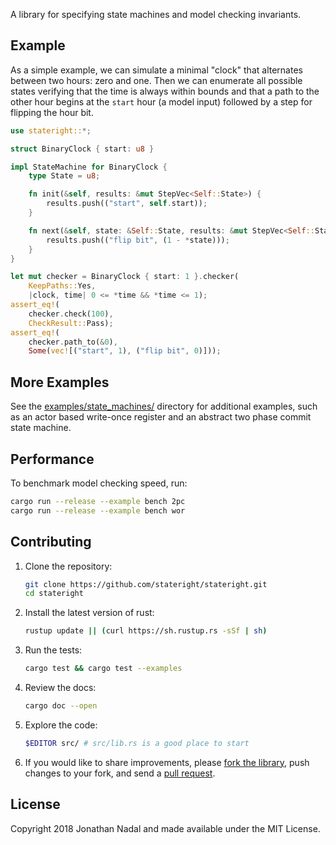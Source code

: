 A library for specifying state machines and model checking invariants.

## Example

As a simple example, we can simulate a minimal "clock" that alternates between
two hours: zero and one. Then we can enumerate all possible states verifying
that the time is always within bounds and that a path to the other hour begins
at the `start` hour (a model input) followed by a step for flipping the hour
bit.

```rust
use stateright::*;

struct BinaryClock { start: u8 }

impl StateMachine for BinaryClock {
    type State = u8;

    fn init(&self, results: &mut StepVec<Self::State>) {
        results.push(("start", self.start));
    }

    fn next(&self, state: &Self::State, results: &mut StepVec<Self::State>) {
        results.push(("flip bit", (1 - *state)));
    }
}

let mut checker = BinaryClock { start: 1 }.checker(
    KeepPaths::Yes,
    |clock, time| 0 <= *time && *time <= 1);
assert_eq!(
    checker.check(100),
    CheckResult::Pass);
assert_eq!(
    checker.path_to(&0),
    Some(vec![("start", 1), ("flip bit", 0)]));
```

## More Examples

See the [examples/state\_machines/](https://github.com/stateright/stateright/tree/master/examples/state_machines)
directory for additional examples, such as an actor based write-once register
and an abstract two phase commit state machine.

## Performance

To benchmark model checking speed, run:

```sh
cargo run --release --example bench 2pc
cargo run --release --example bench wor
```

## Contributing

1. Clone the repository:
   ```sh
   git clone https://github.com/stateright/stateright.git
   cd stateright
   ```
2. Install the latest version of rust:
   ```sh
   rustup update || (curl https://sh.rustup.rs -sSf | sh)
   ```
3. Run the tests:
   ```sh
   cargo test && cargo test --examples
   ```
4. Review the docs:
   ```sh
   cargo doc --open
   ```
5. Explore the code:
   ```sh
   $EDITOR src/ # src/lib.rs is a good place to start
   ```
6. If you would like to share improvements, please
   [fork the library](https://github.com/stateright/stateright/fork), push changes to your fork,
   and send a [pull request](https://help.github.com/articles/creating-a-pull-request-from-a-fork/).

## License

Copyright 2018 Jonathan Nadal and made available under the MIT License.
